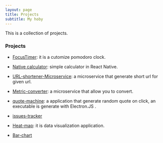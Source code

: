```yaml
---
layout: page
title: Projects
subtitle: My hoby 
---
```


This is a collection of projects.

### Projects

- [FocusTimer](https://github.com/messaismael/Pomodoro-Clock): it is a cutomize pomodoro clock.

- [Native calculator](https://github.com/messaismael/native-calculator): simple calculator in React Native.

- [URL-shortener-Microservice](https://github.com/messaismael/URL-Shortener-Microservice): a microservice that generate short url for given url.

- [Metric-converter](https://github.com/messaismael/FCC-Metric-converter): a microservice that allow you to convert.

- [quote-machine](https://github.com/messaismael/quote-machine-electronJS):
a application that generate random quote on click, an executable is generate with Electron.JS .

- [issues-tracker](https://github.com/messaismael/Fcc-issue-tracker)

- [Heat-map](https://github.com/messaismael/FCC-Heat-map): it is data visualization application.

- [Bar-chart](https://github.com/messaismael/Bar-chart)
